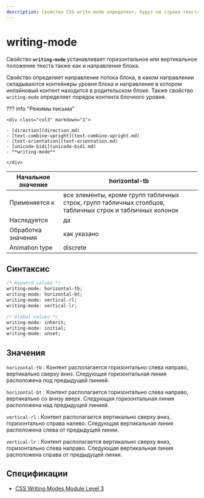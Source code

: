 ```yaml
---
description: Свойство CSS write-mode определяет, будут ли строки текста располагаться горизонтально или вертикально, а также направление, в котором перемещаются блоки.
---
```


# writing-mode

Свойство **`writing-mode`** устанавливает горизонтальное или вертикальное положение текста также как и направление блока.

Свойство определяет направление потока блока, в каком направлении складываются контейнеры уровня блока и направление в котором инлайновый контент находится в родительском блоке. Также свойство `writing-mode` определяет порядок контента блочного уровня.

??? info "Режимы письма"

    <div class="col3" markdown="1">

    - [direction](direction.md)
    - [text-combine-upright](text-combine-upright.md)
    - [text-orientation](text-orientation.md)
    - [unicode-bidi](unicode-bidi.md)
    - **writing-mode**

    </div>

| Начальное значение | horizontal-tb                                                                                            |
| ------------------ | -------------------------------------------------------------------------------------------------------- |
| Применяется к      | все элементы, кроме групп табличных строк, групп табличных столбцов, табличных строк и табличных колонок |
| Наследуется        | да                                                                                                       |
| Обработка значения | как указано                                                                                              |
| Animation type     | discrete                                                                                                 |

## Синтаксис

```css
/* Keyword values */
writing-mode: horizontal-tb;
writing-mode: horizontal-bt;
writing-mode: vertical-rl;
writing-mode: vertical-lr;

/* Global values */
writing-mode: inherit;
writing-mode: initial;
writing-mode: unset;
```

## Значения

`horizontal-tb`
: Контент располагается горизонтально слева направо, вертикально сверху вниз. Следующая горизонтальная линия расположена под предыдущей линией.

`horizontal-bt`
: Контент располагается горизонтально слева направо, вертикально со внизу вверх. Следующая горизонтальная линия расположена над предыдущей линией.

`vertical-rl`
: Контент располагается вертикально сверху вниз, горизонтально справа налево. Следующая вертикальная линия расположена слева от предыдущей линии.

`vertical-lr`
: Контент располагается вертикально сверху вниз, горизонтально слева направо. Следующая вертикальная линия расположена справа от предыдущей линии.

## Спецификации

- [CSS Writing Modes Module Level 3](https://drafts.csswg.org/css-writing-modes-3/#block-flow)
